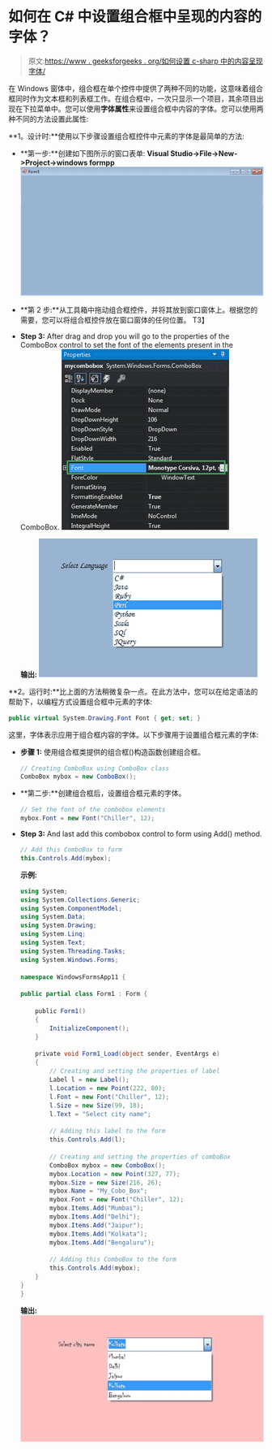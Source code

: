 # 如何在 C# 中设置组合框中呈现的内容的字体？

> 原文:[https://www . geeksforgeeks . org/如何设置 c-sharp 中的内容呈现字体/](https://www.geeksforgeeks.org/how-to-set-the-font-of-the-content-present-in-the-combobox-in-c-sharp/)

在 Windows 窗体中，组合框在单个控件中提供了两种不同的功能，这意味着组合框同时作为文本框和列表框工作。在组合框中，一次只显示一个项目，其余项目出现在下拉菜单中。您可以使用**字体属性**来设置组合框中内容的字体。您可以使用两种不同的方法设置此属性:

**1。设计时:**使用以下步骤设置组合框控件中元素的字体是最简单的方法:

*   **第一步:**创建如下图所示的窗口表单:
    **Visual Studio->File->New->Project->windows formpp**
    ![](img/13d83ffe0a08cd6c4113a5d225366c25.png)
*   **第 2 步:**从工具箱中拖动组合框控件，并将其放到窗口窗体上。根据您的需要，您可以将组合框控件放在窗口窗体的任何位置。
    T3】
*   **Step 3:** After drag and drop you will go to the properties of the ComboBox control to set the font of the elements present in the ComboBox.
    ![](img/480fa115cb59f9e4200a63c0cec98540.png)

    **输出:**
    ![](img/50d6b88d6bafbef2fa2702919e4649de.png)

**2。运行时:**比上面的方法稍微复杂一点。在此方法中，您可以在给定语法的帮助下，以编程方式设置组合框中元素的字体:

```cs
public virtual System.Drawing.Font Font { get; set; }
```

这里，字体表示应用于组合框内容的字体。以下步骤用于设置组合框元素的字体:

*   **步骤 1:** 使用组合框类提供的组合框()构造函数创建组合框。

    ```cs
    // Creating ComboBox using ComboBox class
    ComboBox mybox = new ComboBox();

    ```

*   **第二步:**创建组合框后，设置组合框元素的字体。

    ```cs
    // Set the font of the combobox elements
    mybox.Font = new Font("Chiller", 12);

    ```

*   **Step 3:** And last add this combobox control to form using Add() method.

    ```cs
    // Add this ComboBox to form
    this.Controls.Add(mybox);

    ```

    **示例:**

    ```cs
    using System;
    using System.Collections.Generic;
    using System.ComponentModel;
    using System.Data;
    using System.Drawing;
    using System.Linq;
    using System.Text;
    using System.Threading.Tasks;
    using System.Windows.Forms;

    namespace WindowsFormsApp11 {

    public partial class Form1 : Form {

        public Form1()
        {
            InitializeComponent();
        }

        private void Form1_Load(object sender, EventArgs e)
        {
            // Creating and setting the properties of label
            Label l = new Label();
            l.Location = new Point(222, 80);
            l.Font = new Font("Chiller", 12);
            l.Size = new Size(99, 18);
            l.Text = "Select city name";

            // Adding this label to the form
            this.Controls.Add(l);

            // Creating and setting the properties of comboBox
            ComboBox mybox = new ComboBox();
            mybox.Location = new Point(327, 77);
            mybox.Size = new Size(216, 26);
            mybox.Name = "My_Cobo_Box";
            mybox.Font = new Font("Chiller", 12);
            mybox.Items.Add("Mumbai");
            mybox.Items.Add("Delhi");
            mybox.Items.Add("Jaipur");
            mybox.Items.Add("Kolkata");
            mybox.Items.Add("Bengaluru");

            // Adding this ComboBox to the form
            this.Controls.Add(mybox);
        }
    }
    }
    ```

    **输出:**
    ![](img/05d452add74ee147037e9e39d8f84f29.png)
